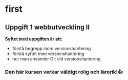 # first
## Uppgift 1 webbutveckling II
**Syftet med uppgiften är att:**
- förstå begrepp inom versionshantering
- förstå syftet med versionshantering
- hur man använder Git vid versionshantering. 

### Den här kursen verkar väldigt rolig och lärorik!👍 
